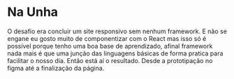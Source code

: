 # Na Unha
O desafio era concluir um site responsivo sem nenhum framework.
E não se engane eu gosto muito de componentizar com o React mas isso só é possível porque tenho uma boa base de aprendizado, afinal framework nada mais é que uma junção das linguagens básicas de forma pratica para facilitar o nosso dia.
Então está aí o resultado. Desde a prototipação no figma até a finalização da página.
